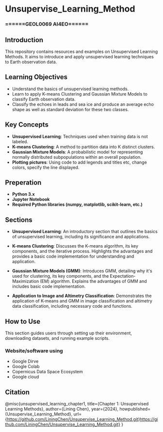 # Unsupervise_Learning_Method
### ======GEOL0069 AI4EO======

## Introduction

This repository contains resources and examples on Unsupervised Learning Methods. It aims to introduce and apply unsupervised learning techniques to Earth observation data.

## Learning Objectives

- Understand the basics of unsupervised learning methods.
- Learn to apply K-means Clustering and Gaussian Mixture Models to classify Earth observation data.
- Classify the echoes in leads and sea ice and produce an average echo shape as well as standard deviation for these two classes.

## Key Concepts

- **Unsupervised Learning**: Techniques used when training data is not labeled.
- **K-means Clustering**: A method to partition data into K distinct clusters.
- **Gaussian Mixture Models**: A probabilistic model for representing normally distributed subpopulations within an overall population.
- **Plotting pictures**: Using code to add legends and titles etc, change colors, specify the line displayed.

## Preperation
- **Python 3.x**
- **Jupyter Notebook**
- **Required Python libraries (numpy, matplotlib, scikit-learn, etc.)**

## Sections
- **Unsupervised Learning**: An introductory section that outlines the basics of unsupervised learning, including its significance and applications.

- **K-means Clustering**: Discusses the K-means algorithm, its key components, and the iterative process. Highlights the advantages and provides a basic code implementation for understanding and application.

- **Gaussian Mixture Models (GMM)**: Introduces GMM, detailing why it's used for clustering, its key components, and the Expectation-Maximization (EM) algorithm.
Explains the advantages of GMM and includes basic code implementation.

- **Application to Image and Altimetry Classification**: Demonstrates the application of K-means and GMM in image classification and altimetry data classification, including necessary code and functions.

## How to Use

This section guides users through setting up their environment, downloading datasets, and running example scripts.

### Website/software using

- Google Dirve
- Google Colab
- Copernicus Data Space Ecosystem
- Google cloud

## Citation
@misc{unsupervised_learning_chapter1,
  title={Chapter 1: Unsupervised Learning Methods},
  author={Lining Chen},
  year={2024},
  howpublished={Unsupervise_Learning_Method},
  url={https://github.com/LiningChen/Unsupervise_Learning_Method.git)https://github.com/LiningChen/Unsupervise_Learning_Method.git}
}
